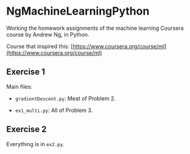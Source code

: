 # NgMachineLearningPython

Working the homework assignments of the machine learning Coursera course by Andrew Ng, in Python.

Course that inspired this:
[https://www.coursera.org/course/ml](https://www.coursera.org/course/ml)

## Exercise 1

Main files:

* `gradientDescent.py`: Meat of Problem 2.

* `ex1_multi.py`: All of Problem 3.

## Exercise 2

Everything is in `ex2.py`.
